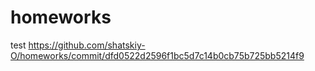 # homeworks
test
https://github.com/shatskiy-O/homeworks/commit/dfd0522d2596f1bc5d7c14b0cb75b725bb5214f9